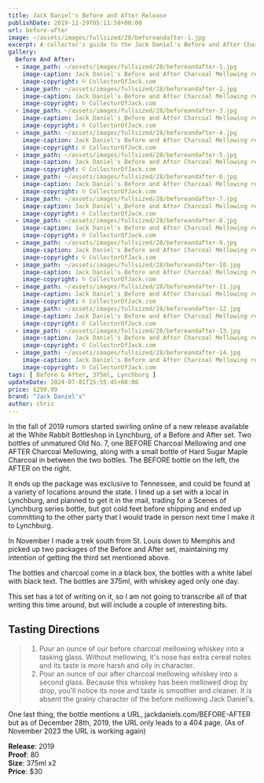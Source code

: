 ```yaml
---
title: Jack Daniel's Before and After Release
publishDate: 2019-12-29T05:11:58+00:00
url: before-after
image: ~/assets/images/fullsized/28/beforeandafter-1.jpg
excerpt: A collector's guide to the Jack Daniel's Before and After Charcoal Mellowing release 
gallery:
  Before And After:
  - image_path: ~/assets/images/fullsized/28/beforeandafter-1.jpg
    image-caption: Jack Daniel's Before and After Charcoal Mellowing release
    image-copyright: © CollectorOfJack.com
  - image_path: ~/assets/images/fullsized/28/beforeandafter-2.jpg
    image-caption: Jack Daniel's Before and After Charcoal Mellowing release
    image-copyright: © CollectorOfJack.com
  - image_path: ~/assets/images/fullsized/28/beforeandafter-3.jpg
    image-caption: Jack Daniel's Before and After Charcoal Mellowing release
    image-copyright: © CollectorOfJack.com
  - image_path: ~/assets/images/fullsized/28/beforeandafter-4.jpg
    image-caption: Jack Daniel's Before and After Charcoal Mellowing release
    image-copyright: © CollectorOfJack.com
  - image_path: ~/assets/images/fullsized/28/beforeandafter-5.jpg
    image-caption: Jack Daniel's Before and After Charcoal Mellowing release
    image-copyright: © CollectorOfJack.com
  - image_path: ~/assets/images/fullsized/28/beforeandafter-6.jpg
    image-caption: Jack Daniel's Before and After Charcoal Mellowing release
    image-copyright: © CollectorOfJack.com
  - image_path: ~/assets/images/fullsized/28/beforeandafter-7.jpg
    image-caption: Jack Daniel's Before and After Charcoal Mellowing release
    image-copyright: © CollectorOfJack.com
  - image_path: ~/assets/images/fullsized/28/beforeandafter-8.jpg
    image-caption: Jack Daniel's Before and After Charcoal Mellowing release
    image-copyright: © CollectorOfJack.com
  - image_path: ~/assets/images/fullsized/28/beforeandafter-9.jpg
    image-caption: Jack Daniel's Before and After Charcoal Mellowing release
    image-copyright: © CollectorOfJack.com
  - image_path: ~/assets/images/fullsized/28/beforeandafter-10.jpg
    image-caption: Jack Daniel's Before and After Charcoal Mellowing release
    image-copyright: © CollectorOfJack.com
  - image_path: ~/assets/images/fullsized/28/beforeandafter-11.jpg
    image-caption: Jack Daniel's Before and After Charcoal Mellowing release
    image-copyright: © CollectorOfJack.com
  - image_path: ~/assets/images/fullsized/28/beforeandafter-12.jpg
    image-caption: Jack Daniel's Before and After Charcoal Mellowing release
    image-copyright: © CollectorOfJack.com
  - image_path: ~/assets/images/fullsized/28/beforeandafter-13.jpg
    image-caption: Jack Daniel's Before and After Charcoal Mellowing release
    image-copyright: © CollectorOfJack.com
  - image_path: ~/assets/images/fullsized/28/beforeandafter-14.jpg
    image-caption: Jack Daniel's Before and After Charcoal Mellowing release
    image-copyright: © CollectorOfJack.com
tags: [ Before & After, 375ml, Lynchburg ]
updateDate: 2024-07-01T15:55:45+00:00
price: $299.99
brand: "Jack Daniel's"
author: chris
---
```

In the fall of 2019 rumors started swirling online of a new release available at the White Rabbit Bottleshop in Lynchburg, of a Before and After set. Two bottles of unmatured Old No. 7, one BEFORE Charcoal Mellowing and one AFTER Charcoal Mellowing, along with a small bottle of Hard Sugar Maple Charcoal in between the two bottles. The BEFORE bottle on the left, the AFTER on the right.

It ends up the package was exclusive to Tennessee, and could be found at a variety of locations around the state. I lined up a set with a local in Lynchburg, and planned to get it in the mail, trading for a Scenes of Lynchburg series bottle, but got cold feet before shipping and ended up committing to the other party that I would trade in person next time I make it to Lynchburg.

In November I made a trek south from St. Louis down to Memphis and picked up two packages of the Before and After set, maintaining my intention of getting the third set mentioned above.

The bottles and charcoal come in a black box, the bottles with a white label with black text. The bottles are 375ml, with whiskey aged only one day.

This set has a lot of writing on it, so I am not going to transcribe all of that writing this time around, but will include a couple of interesting bits.

## Tasting Directions
   
> 1) Pour an ounce of our before charcoal mellowing whiskey into a tasking glass. Without mellowing, it's nose has extra cereal notes and its taste is more harsh and oily in character.  
> 2) Pour an ounce of our after charcoal mellowing whiskey into a second glass. Because this whiskey has been mellowed drop by drop, you'll notice its nose and taste is smoother and cleaner. It is absent the grainy character of the before mellowing Jack Daniel's.


One last thing, the bottle mentions a URL, jackdaniels.com/BEFORE-AFTER but as of December 28th, 2019, the URL only leads to a 404 page. (As of November 2023 the URL is working again)

**Release**: 2019  
**Proof**: 80   
**Size**: 375ml x2  
**Price**: $30  


